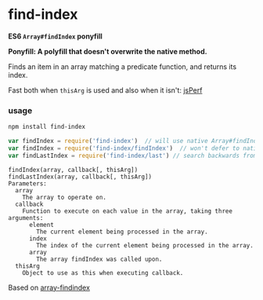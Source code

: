 
# find-index

**ES6 `Array#findIndex` ponyfill**

**Ponyfill: A polyfill that doesn't overwrite the native method.**

Finds an item in an array matching a predicate function, and returns its index.

Fast both when `thisArg` is used and also when it isn't: 
[jsPerf](http://jsperf.com/array-prototype-findindex-shims)

### usage

```bash
npm install find-index
```

```js
var findIndex = require('find-index')  // will use native Array#findIndex if available.
var findIndex = require('find-index/findIndex')  // won't defer to native implementation
var findLastIndex = require('find-index/last') // search backwards from end
```
    findIndex(array, callback[, thisArg])
    findLastIndex(array, callback[, thisArg])
    Parameters:
      array
        The array to operate on.
      callback
        Function to execute on each value in the array, taking three arguments:
          element
            The current element being processed in the array.
          index
            The index of the current element being processed in the array.
          array
            The array findIndex was called upon.
      thisArg
        Object to use as this when executing callback.

Based on [array-findindex](https://www.npmjs.org/package/array-findindex)
